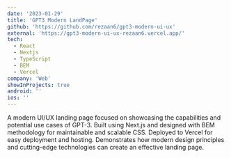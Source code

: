 ```yaml
---
date: '2023-01-29'
title: 'GPT3 Modern LandPage'
github: 'https://github.com/rezaan6/gpt3-modern-ui-ux'
external: 'https://gpt3-modern-ui-ux-rezaan6.vercel.app/'
tech:
  - React
  - Nextjs
  - TypeScript
  - BEM
  - Vercel
company: 'Web'
showInProjects: true
android: ''
ios: ''
---
```


A modern UI/UX landing page focused on showcasing the capabilities and potential use cases of GPT-3. Built using Next.js and designed with BEM methodology for maintainable and scalable CSS. Deployed to Vercel for easy deployment and hosting. Demonstrates how modern design principles and cutting-edge technologies can create an effective landing page.
